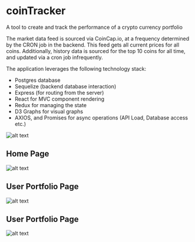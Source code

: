 # coinTracker
A tool to create and track the performance of a crypto currency portfolio

The market data feed is sourced via CoinCap.io, at a frequency determined by the CRON job in the backend. This feed gets all current prices for all coins. Additionally, history data is sourced for the top 10 coins for all time, and updated via a cron job infrequently.

The application leverages the following technology stack:
- Postgres database
- Sequelize (backend database interaction)
- Express (for routing from the server)
- React for MVC component rendering
- Redux for managing the state
- D3 Graphs for visual graphs
- AXIOS, and Promises for async operations (API Load, Database access etc.)

![alt text](http://sodhi.org/images/COINTRACKER.gif)

## Home Page
![alt text](http://www.sodhi.org/images/AllCoins.png)

## User Portfolio Page
![alt text](http://www.sodhi.org/images/UserDashboard.png)

## User Portfolio Page
![alt text](http://www.sodhi.org/images/AllUserTransactions.png)
